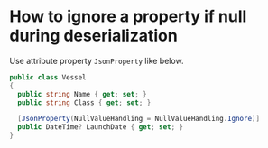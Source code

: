 # How to ignore a property if null during deserialization

Use attribute property `JsonProperty` like below.

```cs
public class Vessel
{
  public string Name { get; set; }
  public string Class { get; set; }

  [JsonProperty(NullValueHandling = NullValueHandling.Ignore)]
  public DateTime? LaunchDate { get; set; }
}
```
